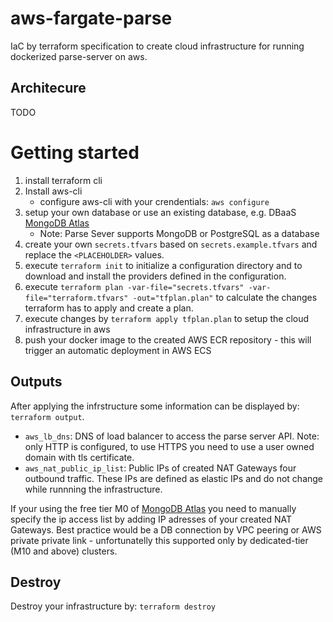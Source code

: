 # aws-fargate-parse
IaC by terraform specification to create cloud infrastructure for running dockerized parse-server on aws.

## Architecure
TODO

# Getting started
1. install terraform cli 
1. Install aws-cli
    - configure aws-cli with your crendentials: `aws configure`
1. setup your own database or use an existing database, e.g. DBaaS [MongoDB Atlas](https://www.mongodb.com/atlas/database)
    - Note: Parse Sever supports MongoDB or PostgreSQL as a database
1. create your own `secrets.tfvars` based on `secrets.example.tfvars` and replace the `<PLACEHOLDER>` values.
1. execute `terraform init` to initialize a configuration directory and to download and install the providers defined in the configuration.
1. execute `terraform plan -var-file="secrets.tfvars" -var-file="terraform.tfvars" -out="tfplan.plan"` to calculate the changes terraform has to apply and create a plan.
1. execute changes by `terraform apply tfplan.plan` to setup the cloud infrastructure in aws
1. push your docker image to the created AWS ECR repository - this will trigger an automatic deployment in AWS ECS

## Outputs
After applying the infrstructure some information can be displayed by: `terraform output`.
- `aws_lb_dns`: DNS of load balancer to access the parse server API. Note: only HTTP is configured, to use HTTPS you need to use a user owned domain with tls certificate.
- `aws_nat_public_ip_list`: Public IPs of created NAT Gateways four outbound traffic. These IPs are defined as elastic IPs and do not change while runnning the infrastructure.

If your using the free tier M0 of [MongoDB Atlas](https://www.mongodb.com/atlas/database) you need to manually specify the ip access list by adding IP adresses of your created NAT Gateways.
Best practice would be a DB connection by VPC peering or AWS private private link - unfortunatelly this supported only by dedicated-tier (M10 and above) clusters.

## Destroy
Destroy your infrastructure by: `terraform destroy`

